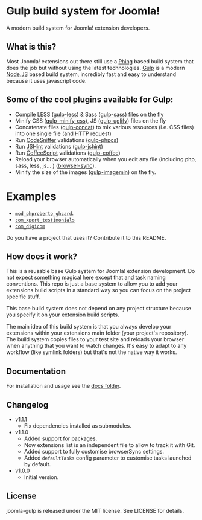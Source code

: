 # Gulp build system for Joomla!

A modern build system for Joomla! extension developers.

## What is this?

Most Joomla! extensions out there still use a [Phing](http://www.phing.info/) based build system that does the job but without using the latest technologies. [Gulp](http://gulpjs.com/) is a modern [Node.JS](http://nodejs.org/) based build system, incredibly fast and easy to understand because it uses javascript code.

## <a name="plugins"></a> Some of the cool plugins available for Gulp:

* Compile LESS ([gulp-less](https://github.com/plus3network/gulp-less)) & Sass ([gulp-sass](https://www.npmjs.org/package/gulp-sass)) files on the fly
* Minify CSS ([gulp-minify-css](https://www.npmjs.org/package/gulp-minify-css)), JS ([gulp-uglify](https://www.npmjs.org/package/gulp-uglify)) files on the fly
* Concatenate files ([gulp-concat](https://www.npmjs.org/package/gulp-concat)) to mix various resources (i.e. CSS files) into one single file (and HTTP request)
* Run [CodeSniffer](http://pear.php.net/package/PHP_CodeSniffer/redirected) validations ([gulp-phpcs](https://github.com/JustBlackBird/gulp-phpcs))
* Run [JSHint](http://www.jshint.com/) validations ([gulp-jshint](https://www.npmjs.org/package/gulp-jshint))
* Run [CoffeeScript](http://coffeescript.org/) validations ([gulp-coffee](https://www.npmjs.org/package/gulp-coffee))
* Reload your browser automatically when you edit any file (including php, sass, less, js... ) ([browser-sync](http://www.browsersync.io/docs/gulp/)).
* Minify the size of the images ([gulp-imagemin](https://www.npmjs.org/package/gulp-imagemin)) on the fly.

# Examples

* [`mod_phproberto_ghcard`](https://github.com/phproberto/mod_phproberto_ghcard).
* [`com_xpert_testimonials`](https://github.com/themexpert/xpert-testimonials)
* [`com_digicom`](https://github.com/themexpert/digicom)

Do you have a project that uses it? Contribute it to this README.

## How does it work?

This is a reusable base Gulp system for Joomla! extension development. Do not expect something magical here except that and task naming conventions. This repo is just a base system to allow you to add your extensions build scripts in a standard way so you can focus on the project specific stuff. 

This base build system does not depend on any project structure because you specify it on your extension build scripts.

The main idea of this build system is that you always develop your extensions within your extensions main folder (your project's repository). The build system copies files to your test site and reloads your browser when anything that you want to watch changes. It's easy to adapt to any workflow (like symlink folders) but that's not the native way it works.

## Documentation 

For installation and usage see the [docs folder](./docs/README.md).

## Changelog

* v1.1.1
    * Fix dependencies installed as submodules.
* v1.1.0 
    * Added support for packages.
    * Now extensions list is an independent file to allow to track it with Git.
    * Added support to fully customise browserSync settings.
    * Added `defaultTasks` config parameter to customise tasks launched by default.
* v1.0.0 
    * Initial version.

## <a name="license"></a>License

joomla-gulp is released under the MIT license. See LICENSE for details.  
